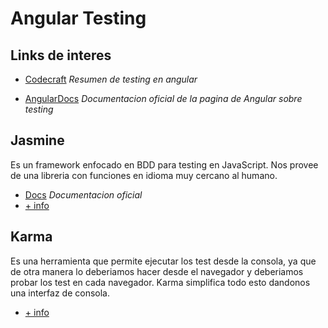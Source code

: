 # Angular Testing

## Links de interes

* [Codecraft](https://codecraft.tv/courses/angular/unit-testing/jasmine-and-karma/) *Resumen de testing en angular*

* [AngularDocs](https://angular.io/guide/testing) *Documentacion oficial de la pagina de Angular sobre testing*

## Jasmine
Es un framework enfocado en BDD para testing en JavaScript. Nos provee de una libreria con funciones en idioma muy cercano al humano.
* [Docs](https://jasmine.github.io/tutorials/your_first_suite) *Documentacion oficial*
* [+ info](https://codecraft.tv/courses/angular/unit-testing/jasmine-and-karma/#_jasmine)

## Karma
Es una herramienta que permite ejecutar los test desde la consola, ya que de otra manera lo deberiamos hacer desde el navegador y deberiamos probar los test en cada navegador. Karma simplifica todo esto dandonos una interfaz de consola.
* [+ info](https://codecraft.tv/courses/angular/unit-testing/jasmine-and-karma/#_karma)
